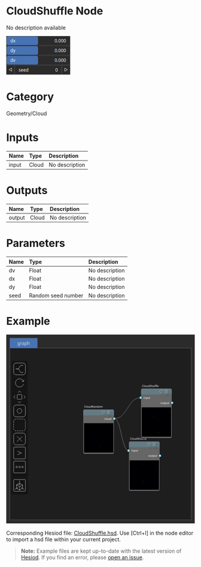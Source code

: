 
CloudShuffle Node
=================


No description available



![img](../../images/nodes/CloudShuffle_settings.png)


# Category


Geometry/Cloud
# Inputs

|Name|Type|Description|
| :--- | :--- | :--- |
|input|Cloud|No description|

# Outputs

|Name|Type|Description|
| :--- | :--- | :--- |
|output|Cloud|No description|

# Parameters

|Name|Type|Description|
| :--- | :--- | :--- |
|dv|Float|No description|
|dx|Float|No description|
|dy|Float|No description|
|seed|Random seed number|No description|

# Example


![img](../../images/nodes/CloudShuffle_hsd_example.png)

Corresponding Hesiod file: [CloudShuffle.hsd](../../examples/CloudShuffle.hsd). Use [Ctrl+I] in the node editor to import a hsd file within your current project. 

> **Note:** Example files are kept up-to-date with the latest version of [Hesiod](https://github.com/otto-link/Hesiod).
> If you find an error, please [open an issue](https://github.com/otto-link/Hesiod/issues).


